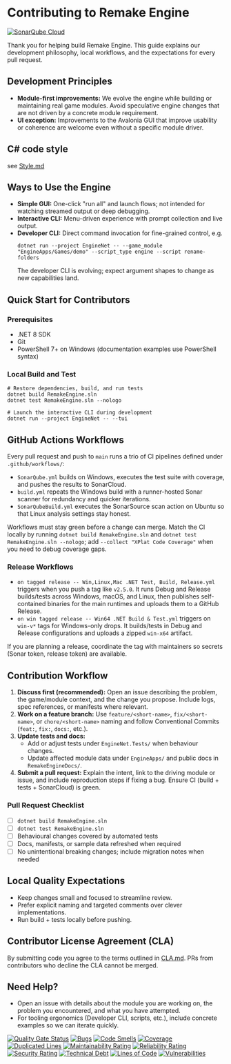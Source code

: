# Contributing to Remake Engine

[![SonarQube Cloud](https://sonarcloud.io/images/project_badges/sonarcloud-light.svg)](https://sonarcloud.io/summary/new_code?id=yggdrasil-au_RemakeEngine2)

Thank you for helping build Remake Engine. This guide explains our development philosophy, local workflows, and the expectations for every pull request.

## Development Principles
- **Module-first improvements:** We evolve the engine while building or maintaining real game modules. Avoid speculative engine changes that are not driven by a concrete module requirement.
- **UI exception:** Improvements to the Avalonia GUI that improve usability or coherence are welcome even without a specific module driver.

## C# code style
see [Style.md](Style.md)


## Ways to Use the Engine
- **Simple GUI:** One-click "run all" and launch flows; not intended for watching streamed output or deep debugging.
- **Interactive CLI:** Menu-driven experience with prompt collection and live output.
- **Developer CLI:** Direct command invocation for fine-grained control, e.g.
  ```pwsh
  dotnet run --project EngineNet -- --game_module "EngineApps/Games/demo" --script_type engine --script rename-folders
  ```
  The developer CLI is evolving; expect argument shapes to change as new capabilities land.

## Quick Start for Contributors
### Prerequisites
- .NET 8 SDK
- Git
- PowerShell 7+ on Windows (documentation examples use PowerShell syntax)

### Local Build and Test
```pwsh
# Restore dependencies, build, and run tests
dotnet build RemakeEngine.sln
dotnet test RemakeEngine.sln --nologo

# Launch the interactive CLI during development
dotnet run --project EngineNet -- --tui
```

## GitHub Actions Workflows
Every pull request and push to `main` runs a trio of CI pipelines defined under `.github/workflows/`:

- `SonarQube.yml` builds on Windows, executes the test suite with coverage, and pushes the results to SonarCloud.
- `build.yml` repeats the Windows build with a runner-hosted Sonar scanner for redundancy and quicker iterations.
- `SonarQubeBuild.yml` executes the SonarSource scan action on Ubuntu so that Linux analysis settings stay honest.

Workflows must stay green before a change can merge. Match the CI locally by running `dotnet build RemakeEngine.sln` and `dotnet test RemakeEngine.sln --nologo`; add `--collect "XPlat Code Coverage"` when you need to debug coverage gaps.

### Release Workflows
- `on tagged release -- Win,Linux,Mac .NET Test, Build, Release.yml` triggers when you push a tag like `v2.5.0`. It runs Debug and Release builds/tests across Windows, macOS, and Linux, then publishes self-contained binaries for the main runtimes and uploads them to a GitHub Release.
- `on win tagged release -- Win64 .NET Build & Test.yml` triggers on `win-v*` tags for Windows-only drops. It builds/tests in Debug and Release configurations and uploads a zipped `win-x64` artifact.

If you are planning a release, coordinate the tag with maintainers so secrets (Sonar token, release token) are available.

## Contribution Workflow
1. **Discuss first (recommended):** Open an issue describing the problem, the game/module context, and the change you propose. Include logs, spec references, or manifests where relevant.
2. **Work on a feature branch:** Use `feature/<short-name>`, `fix/<short-name>`, or `chore/<short-name>` naming and follow Conventional Commits (`feat:`, `fix:`, `docs:`, etc.).
3. **Update tests and docs:**
   - Add or adjust tests under `EngineNet.Tests/` when behaviour changes.
   - Update affected module data under `EngineApps/` and public docs in `RemakeEngineDocs/`.
4. **Submit a pull request:** Explain the intent, link to the driving module or issue, and include reproduction steps if fixing a bug. Ensure CI (build + tests + SonarCloud) is green.

### Pull Request Checklist
- [ ] `dotnet build RemakeEngine.sln`
- [ ] `dotnet test RemakeEngine.sln`
- [ ] Behavioural changes covered by automated tests
- [ ] Docs, manifests, or sample data refreshed when required
- [ ] No unintentional breaking changes; include migration notes when needed

## Local Quality Expectations
- Keep changes small and focused to streamline review.
- Prefer explicit naming and targeted comments over clever implementations.
- Run build + tests locally before pushing.

## Contributor License Agreement (CLA)
By submitting code you agree to the terms outlined in [CLA.md](CLA.md). PRs from contributors who decline the CLA cannot be merged.

## Need Help?
- Open an issue with details about the module you are working on, the problem you encountered, and what you have attempted.
- For tooling ergonomics (Developer CLI, scripts, etc.), include concrete examples so we can iterate quickly.

[![Quality Gate Status](https://sonarcloud.io/api/project_badges/measure?project=yggdrasil-au_RemakeEngine2&metric=alert_status)](https://sonarcloud.io/summary/new_code?id=yggdrasil-au_RemakeEngine2)
[![Bugs](https://sonarcloud.io/api/project_badges/measure?project=yggdrasil-au_RemakeEngine2&metric=bugs)](https://sonarcloud.io/summary/new_code?id=yggdrasil-au_RemakeEngine2)
[![Code Smells](https://sonarcloud.io/api/project_badges/measure?project=yggdrasil-au_RemakeEngine2&metric=code_smells)](https://sonarcloud.io/summary/new_code?id=yggdrasil-au_RemakeEngine2)
[![Coverage](https://sonarcloud.io/api/project_badges/measure?project=yggdrasil-au_RemakeEngine2&metric=coverage)](https://sonarcloud.io/summary/new_code?id=yggdrasil-au_RemakeEngine2)
[![Duplicated Lines](https://sonarcloud.io/api/project_badges/measure?project=yggdrasil-au_RemakeEngine2&metric=duplicated_lines_density)](https://sonarcloud.io/summary/new_code?id=yggdrasil-au_RemakeEngine2)
[![Maintainability Rating](https://sonarcloud.io/api/project_badges/measure?project=yggdrasil-au_RemakeEngine2&metric=sqale_rating)](https://sonarcloud.io/summary/new_code?id=yggdrasil-au_RemakeEngine2)
[![Reliability Rating](https://sonarcloud.io/api/project_badges/measure?project=yggdrasil-au_RemakeEngine2&metric=reliability_rating)](https://sonarcloud.io/summary/new_code?id=yggdrasil-au_RemakeEngine2)
[![Security Rating](https://sonarcloud.io/api/project_badges/measure?project=yggdrasil-au_RemakeEngine2&metric=security_rating)](https://sonarcloud.io/summary/new_code?id=yggdrasil-au_RemakeEngine2)
[![Technical Debt](https://sonarcloud.io/api/project_badges/measure?project=yggdrasil-au_RemakeEngine2&metric=sqale_index)](https://sonarcloud.io/summary/new_code?id=yggdrasil-au_RemakeEngine2)
[![Lines of Code](https://sonarcloud.io/api/project_badges/measure?project=yggdrasil-au_RemakeEngine2&metric=ncloc)](https://sonarcloud.io/summary/new_code?id=yggdrasil-au_RemakeEngine2)
[![Vulnerabilities](https://sonarcloud.io/api/project_badges/measure?project=yggdrasil-au_RemakeEngine2&metric=vulnerabilities)](https://sonarcloud.io/summary/new_code?id=yggdrasil-au_RemakeEngine2)
